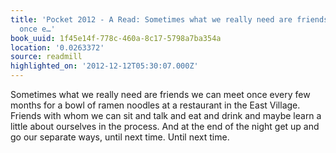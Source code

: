 ```yaml
---
title: 'Pocket 2012 - A Read: Sometimes what we really need are friends we can meet
  once e…'
book_uuid: 1f45e14f-778c-460a-8c17-5798a7ba354a
location: '0.0263372'
source: readmill
highlighted_on: '2012-12-12T05:30:07.000Z'
---
```


Sometimes what we really need are friends we can meet once every few months for a bowl of ramen noodles at a restaurant in the East Village. Friends with whom we can sit and talk and eat and drink and maybe learn a little about ourselves in the process. And at the end of the night get up and go our separate ways, until next time. Until next time.